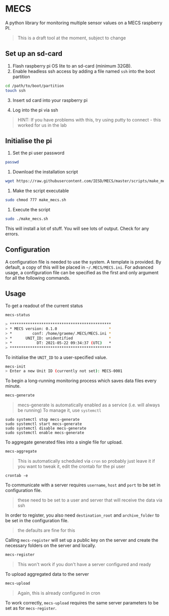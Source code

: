 # MECS

A python library for monitoring multiple sensor values on a MECS raspberry PI.

> This is a draft tool at the moment, subject to change

## Set up an sd-card

1. Flash raspberry pi OS lite to an sd-card (minimum 32GB).
1. Enable headless ssh access by adding a file named `ssh` into the boot partition
```bash
cd /path/to/boot/partition
touch ssh
```
3. Insert sd card into your raspberry pi

4. Log into the pi via ssh
> HINT: If you have problems with this, try using putty to connect - this worked for us in the lab

## Initialise the pi

1. Set the pi user password
```bash
passwd
```

1. Download the installation script
```bash
wget https://raw.githubusercontent.com/IESD/MECS/master/scripts/make_mecs.sh
```

1. Make the script executable
```bash
sudo chmod 777 make_mecs.sh
```

1. Execute the script
```bash
sudo ./make_mecs.sh
```

This will install a lot of stuff.
You will see lots of output.
Check for any errors.

## Configuration

A configuration file is needed to use the system.
A template is provided.
By default, a copy of this will be placed in `~/.MECS/MECS.ini`.
For advanced usage, a configuration file can be specified as the first and only argument for all the following commands.

## Usage

To get a readout of the current status

```bash
mecs-status

> *********************************************
> * MECS version: 0.1.0                       *
> *         conf: /home/graeme/.MECS/MECS.ini *
> *      UNIT_ID: unidentified                *
> *           DT: 2021-05-22 09:34:37 (UTC)   *
> *********************************************

```

To initialise the `UNIT_ID` to a user-specified value.

```bash
mecs-init
> Enter a new Unit ID (currently not set): MECS-0001
```

To begin a long-running monitoring process which saves data files every minute.

```bash
mecs-generate
```

> mecs-generate is automatically enabled as a service (i.e. will always be running)
> To manage it, use `systemctl`
```
sudo systemctl stop mecs-generate
sudo systemctl start mecs-generate
sudo systemctl disable mecs-generate
sudo systemctl enable mecs-generate
```

To aggregate generated files into a single file for upload.

```bash
mecs-aggregate
```
> This is automatically scheduled via `cron` so probably just leave it
if you want to tweak it, edit the crontab for the pi user
```
crontab -e
```

To communicate with a server requires `username`, `host` and `port` to be set in configuration file.

> these need to be set to a user and server that will receive the data via ssh

In order to register, you also need `destination_root` and `archive_folder` to be set in the configuration file.

> the defaults are fine for this

Calling `mecs-register` will set up a public key on the server and create the necessary folders on the server and locally.

```bash
mecs-register
```
> This won't work if you don't have a server configured and ready

To upload aggregated data to the server

```bash
mecs-upload
```
> Again, this is already configured in cron

To work correctly, `mecs-upload` requires the same server parameters to be set as for `mecs-register`.
